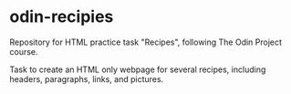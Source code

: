 # odin-recipies
Repository for HTML practice task "Recipes", following The Odin Project course.


Task to create an HTML only webpage for several recipes, including headers, paragraphs, links, and pictures.
